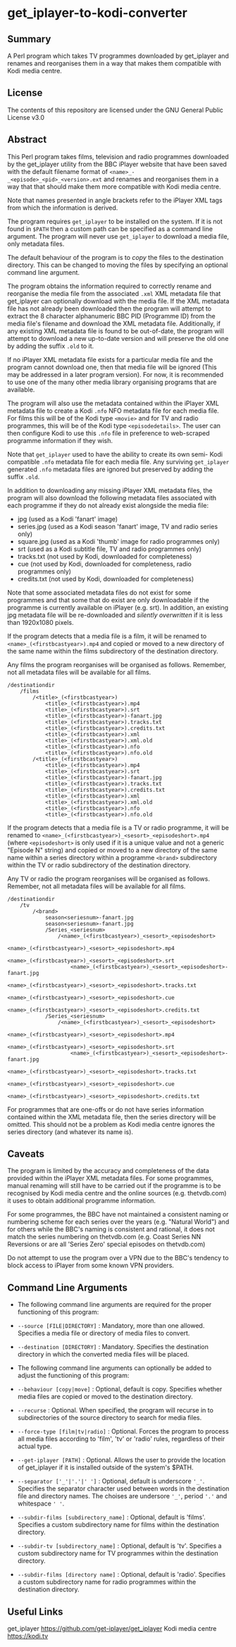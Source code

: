 # get_iplayer-to-kodi-converter
## Summary
A Perl program which takes TV programmes downloaded by get_iplayer and renames and reorganises them in a way that makes them compatible with Kodi media centre.
## License
The contents of this repository are licensed under the GNU General Public License v3.0
## Abstract
This Perl program takes films, television and radio programmes downloaded by the get_iplayer utility from the BBC iPlayer website that have been saved with the default filename format of `<name>_-_<episode>_<pid>_<version>.ext` and renames and reorganises them in a way that that should make them more compatible with Kodi media centre.

Note that names presented in angle brackets refer to the iPlayer XML tags from which the information is derived.

The program requires `get_iplayer` to be installed on the system. If it is not found in `$PATH` then a custom path can be specified as a command line argument. The program will never use `get_iplayer` to download a media file, only metadata files. 

The default behaviour of the program is to *copy* the files to the destination directory. This can be changed to moving the files by specifying an optional command line argument.

The program obtains the information required to correctly rename and reorganise the media file from the associated `.xml` XML metadata file that get_iplayer can optionally download with the media file. If the XML metadata file has not already been downloaded then the program will attempt to extract the 8 character alphanumeric BBC PID (Programme ID) from the media file's filename and download the XML metadata file. Additionally, if any existing XML metadata file is found to be out-of-date, the program will attempt to download a new up-to-date version and will preserve the old one by adding the suffix `.old` to it.

If no iPlayer XML metadata file exists for a particular media file and the program cannot download one, then that media file will be ignored (This may  be addressed in a later program version). For now, it is recommended to use one of the many other media library organising programs that are available.

The program will also use the metadata contained within the iPlayer XML metadata file to create a Kodi `.nfo` NFO metadata file for each media file. For films this will be of the Kodi type `<movie>` and for TV and radio programmes, this will be of the Kodi type `<episodedetails>`. The user can then configure Kodi to use this `.nfo` file in preference to web-scraped programme information if they wish.

Note that `get_iplayer` used to have the ability to create its own semi- Kodi compatible `.nfo` metadata file for each media file. Any surviving `get_iplayer` generated `.nfo` metadata files are ignored but preserved by adding the suffix `.old`.

In addition to downloading any missing iPlayer XML metadata files, the program will also download the following metadata files associated with each programme if they do not already exist alongside the media file:
- jpg (used as a Kodi 'fanart' image)
- series.jpg (used as a Kodi season 'fanart' image, TV and radio series only)
- square.jpg (used as a Kodi 'thumb' image for radio programmes only)
- srt (used as a Kodi subtitle file, TV and radio programmes only)
- tracks.txt (not used by Kodi, downloaded for completeness)
- cue (not used by Kodi, downloaded for completeness, radio programmes only)
- credits.txt (not used by Kodi, downloaded for completeness)

Note that some associated metadata files do not exist for some programmes and that some that do exist are only downloadable if the programme is currently available on iPlayer (e.g. srt). In addition, an existing jpg metadata file will be re-downloaded and *silently overwritten* if it is less than 1920x1080 pixels.

If the program detects that a media file is a film, it will be renamed to `<name>_(<firstbcastyear>).mp4` and copied or moved to a new directory of the same name within the films subdirectory of the destination directory.

Any films the program reorganises will be organised as follows. Remember, not all metadata files will be available for all films.
```
/destinationdir
    /films
        /<title>_(<firstbcastyear>)
            <title>_(<firstbcastyear>).mp4
            <title>_(<firstbcastyear>).srt
            <title>_(<firstbcastyear>)-fanart.jpg
            <title>_(<firstbcastyear>).tracks.txt
            <title>_(<firstbcastyear>).credits.txt
            <title>_(<firstbcastyear>).xml
            <title>_(<firstbcastyear>).xml.old
            <title>_(<firstbcastyear>).nfo
            <title>_(<firstbcastyear>).nfo.old
        /<title>_(<firstbcastyear>)
            <title>_(<firstbcastyear>).mp4
            <title>_(<firstbcastyear>).srt
            <title>_(<firstbcastyear>)-fanart.jpg
            <title>_(<firstbcastyear>).tracks.txt
            <title>_(<firstbcastyear>).credits.txt
            <title>_(<firstbcastyear>).xml
            <title>_(<firstbcastyear>).xml.old
            <title>_(<firstbcastyear>).nfo
            <title>_(<firstbcastyear>).nfo.old
```
If the program detects that a media file is a TV or radio programme, it will be renamed to `<name>_(<firstbcastyear>)_<sesort>_<episodeshort>.mp4` (where `<episodeshort>` is only used if it is a unique value and not a generic "Episode N" string) and copied or moved to a new directory of the same name within a series directory within a programme `<brand>` subdirectory within the TV or radio subdirectory of the destination directory.

Any TV or radio the program reorganises will be organised as follows. Remember, not all metadata files will be available for all films.
```
/destinationdir
    /tv
        /<brand>
            season<seriesnum>-fanart.jpg
            season<seriesnum>-fanart.jpg
            /Series_<seriesnum>
                /<name>_(<firstbcastyear>)_<sesort>_<episodeshort>
                    <name>_(<firstbcastyear>)_<sesort>_<episodeshort>.mp4
                    <name>_(<firstbcastyear>)_<sesort>_<episodeshort>.srt
                    <name>_(<firstbcastyear>)_<sesort>_<episodeshort>-fanart.jpg
                    <name>_(<firstbcastyear>)_<sesort>_<episodeshort>.tracks.txt
                    <name>_(<firstbcastyear>)_<sesort>_<episodeshort>.cue
                    <name>_(<firstbcastyear>)_<sesort>_<episodeshort>.credits.txt
            /Series_<seriesnum>
                /<name>_(<firstbcastyear>)_<sesort>_<episodeshort>
                    <name>_(<firstbcastyear>)_<sesort>_<episodeshort>.mp4
                    <name>_(<firstbcastyear>)_<sesort>_<episodeshort>.srt
                    <name>_(<firstbcastyear>)_<sesort>_<episodeshort>-fanart.jpg
                    <name>_(<firstbcastyear>)_<sesort>_<episodeshort>.tracks.txt
                    <name>_(<firstbcastyear>)_<sesort>_<episodeshort>.cue
                    <name>_(<firstbcastyear>)_<sesort>_<episodeshort>.credits.txt
```
For programmes that are one-offs or do not have series information contained within the XML metadata file, then the series directory will be omitted. This should not be a problem as Kodi media centre ignores the series directory (and whatever its name is).

## Caveats
The program is limited by the accuracy and completeness of the data provided within the iPlayer XML metadata files. For some programmes, manual renaming will still have to be carried out if the programme is to be recognised by Kodi media centre and the online sources (e.g. thetvdb.com) it uses to obtain additional programme information.

For some programmes, the BBC have not maintained a consistent naming or numbering scheme for each series over the years (e.g. "Natural World") and for others while the BBC's naming is consistent and rational, it does not match the series numbering on thetvdb.com (e.g. Coast Series NN Reversions or are all 'Series Zero' special episodes on thetvdb.com)

Do not attempt to use the program over a VPN due to the BBC's tendency to block access to iPlayer from some known VPN providers.

## Command Line Arguments
- The following command line arguments are required for the proper functioning of this program:
- `--source [FILE|DIRECTORY]` : Mandatory, more than one allowed. Specifies a media file or directory of media files to convert.
- `--destination [DIRECTORY]` : Mandatory. Specifies the destination directory in which the converted media files will be placed.

- The following command line arguments can optionally be added to adjust the functioning of this program:
- `--behaviour [copy|move]` : Optional, default is copy. Specifies whether media files are copied or moved to the destination directory.
- `--recurse` : Optional. When specified, the program will recurse in to subdirectories of the source directory to search for media files.
- `--force-type [film|tv|radio]` : Optional. Forces the program to process all media files according to 'film', 'tv' or 'radio' rules, regardless of their actual type.
- `--get-iplayer [PATH]` : Optional. Allows the user to provide the location of get_iplayer if it is installed outside of the system's \$PATH.
- `--separator ['_'|'.'|' ']` : Optional, default is underscore `'_'`. Specifies the separator character used between words in the destination file and directory names. The choises are undersore `'_'`, period `'.'` and whitespace `' '`.
- `--subdir-films [subdirectory_name]` : Optional, default is 'films'. Specifies a custom subdirectory name for films within the destination directory.
- `--subdir-tv [subdirectory_name]` : Optional, default is 'tv'. Specifies a custom subdirectory name for TV programmes within the destination directory.
- `--subdir-films [directory name]` : Optional, default is 'radio'. Specifies a custom subdirectory name for radio programmes within the destination directory.

## Useful Links
get_iplayer https://github.com/get-iplayer/get_iplayer
Kodi media centre https://kodi.tv